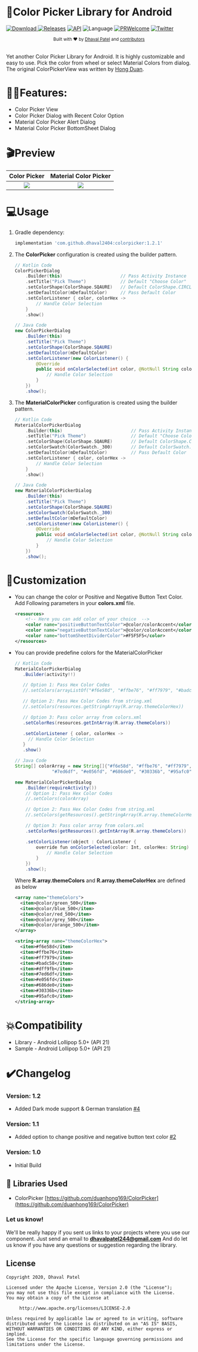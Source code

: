 # 🎨Color Picker Library for Android

[![Download](https://api.bintray.com/packages/dhaval2404/maven/colorpicker/images/download.svg) ](https://bintray.com/dhaval2404/maven/colorpicker/_latestVersion)
[![Releases](https://img.shields.io/github/release/dhaval2404/colorpicker/all.svg?style=flat-square)](https://github.com/Dhaval2404/ColorPicker/releases)
[![API](https://img.shields.io/badge/API-21%2B-brightgreen.svg?style=flat)](https://android-arsenal.com/api?level=21)
![Language](https://img.shields.io/badge/language-Kotlin-orange.svg)
[![PRWelcome](https://img.shields.io/badge/PRs-welcome-brightgreen.svg)](https://github.com/Dhaval2404/ColorPicker)
[![Twitter](https://img.shields.io/twitter/url/https/github.com/Dhaval2404/ImagePicker.svg?style=social)](https://twitter.com/intent/tweet?text=Checkout%20the%20ColorPicker%20library%20for%20android.%20https%3A%2F%2Fgithub.com%2FDhaval2404%2FColorPicker%20)

<div align="center">
  <sub>Built with ❤︎ by
  <a href="https://twitter.com/Dhaval2404">Dhaval Patel</a> and
  <a href="https://github.com/dhaval2404/colorpicker/graphs/contributors">
    contributors
  </a>
</div>
<br/>

Yet another Color Picker Library for Android. It is highly customizable and easy to use. Pick the color from wheel or select Material Colors from dialog. The original ColorPickerView was written by [Hong Duan](https://github.com/duanhong169/ColorPicker).

# 🐱‍🏍Features:

* Color Picker View
* Color Picker Dialog with Recent Color Option
* Material Color Picker Alert Dialog
* Material Color Picker BottomSheet Dialog

# 🎬Preview


   Color Picker    |         Material Color Picker      |
:-------------------------:|:-------------------------:
![](https://github.com/Dhaval2404/ColorPicker/blob/master/art/colorpicker_demo.gif)  |  ![](https://github.com/Dhaval2404/ColorPicker/blob/master/art/materialcolorpicker_demo.gif)

# 💻Usage


1. Gradle dependency:

	```groovy
	implementation 'com.github.dhaval2404:colorpicker:1.2.1'
	```

2. The **ColorPicker** configuration is created using the builder pattern.

	```kotlin
    // Kotlin Code
    ColorPickerDialog
        .Builder(this)        				// Pass Activity Instance
        .setTitle("Pick Theme")           	// Default "Choose Color"
		.setColorShape(ColorShape.SQAURE)   // Default ColorShape.CIRCLE
        .setDefaultColor(mDefaultColor)     // Pass Default Color
        .setColorListener { color, colorHex ->
        	// Handle Color Selection
        }
        .show()
    ```

    ```java
    // Java Code
    new ColorPickerDialog
    	.Builder(this)
        .setTitle("Pick Theme")
		.setColorShape(ColorShape.SQAURE)
        .setDefaultColor(mDefaultColor)
        .setColorListener(new ColorListener() {
            @Override
            public void onColorSelected(int color, @NotNull String colorHex) {
                // Handle Color Selection
            }
        })
        .show();
    ````


3. The **MaterialColorPicker** configuration is created using the builder pattern.

	```kotlin
    // Kotlin Code
    MaterialColorPickerDialog
        .Builder(this)        					// Pass Activity Instance
        .setTitle("Pick Theme")           		// Default "Choose Color"
        .setColorShape(ColorShape.SQAURE)   	// Default ColorShape.CIRCLE
        .setColorSwatch(ColorSwatch._300)   	// Default ColorSwatch._500
        .setDefaultColor(mDefaultColor) 		// Pass Default Color
        .setColorListener { color, colorHex ->
       		// Handle Color Selection
        }
        .show()
    ```

    ```java
    // Java Code
    new MaterialColorPickerDialog
        .Builder(this)
        .setTitle("Pick Theme")
    	.setColorShape(ColorShape.SQAURE)
        .setColorSwatch(ColorSwatch._300)
        .setDefaultColor(mDefaultColor)
        .setColorListener(new ColorListener() {
            @Override
            public void onColorSelected(int color, @NotNull String colorHex) {
            	// Handle Color Selection
            }
        })
        .show();
    ```

# 🎨Customization

 *  You can change the color or Positive and Negative Button Text Color. Add Following parameters in your **colors.xml** file.

     ```xml
     <resources>
         <!-- Here you can add color of your choice  -->
         <color name="positiveButtonTextColor">@color/colorAccent</color>
         <color name="negativeButtonTextColor">@color/colorAccent</color>
         <color name="bottomSheetDividerColor">#F5F5F5</color>
     </resources>
     ```

 *  You can provide predefine colors for the MaterialColorPicker

     ```java
     // Kotlin Code
     MaterialColorPickerDialog
		.Builder(activity!!)

        // Option 1: Pass Hex Color Codes
        //.setColors(arrayListOf("#f6e58d", "#ffbe76", "#ff7979", "#badc58", "#dff9fb", "#7ed6df", "#e056fd", "#686de0", "#30336b", "#95afc0"))

        // Option 2: Pass Hex Color Codes from string.xml
        //.setColors(resources.getStringArray(R.array.themeColorHex))

        // Option 3: Pass color array from colors.xml
		.setColorRes(resources.getIntArray(R.array.themeColors))

		.setColorListener { color, colorHex ->
		  // Handle Color Selection
		}
		.show()
      ```

      ```java
      // Java Code
      String[] colorArray = new String[]{"#f6e58d", "#ffbe76", "#ff7979", "#badc58", "#dff9fb",
                    "#7ed6df", "#e056fd", "#686de0", "#30336b", "#95afc0"};

      new MaterialColorPickerDialog
          .Builder(requireActivity())
          // Option 1: Pass Hex Color Codes
          //.setColors(colorArray)

          // Option 2: Pass Hex Color Codes from string.xml
          //.setColors(getResources().getStringArray(R.array.themeColorHex))

          // Option 3: Pass color array from colors.xml
          .setColorRes(getResources().getIntArray(R.array.themeColors))

          .setColorListener(object : ColorListener {
              override fun onColorSelected(color: Int, colorHex: String) {
                  // Handle Color Selection
              }
          })
          .show();
      ```

      Where **R.array.themeColors** and **R.array.themeColorHex** are defined as  below

      ```xml
      <array name="themeColors">
        <item>@color/green_500</item>
        <item>@color/blue_500</item>
        <item>@color/red_500</item>
        <item>@color/grey_500</item>
        <item>@color/orange_500</item>
      </array>

      <string-array name="themeColorHex">
        <item>#f6e58d</item>
        <item>#ffbe76</item>
        <item>#ff7979</item>
        <item>#badc58</item>
        <item>#dff9fb</item>
        <item>#7ed6df</item>
        <item>#e056fd</item>
        <item>#686de0</item>
        <item>#30336b</item>
        <item>#95afc0</item>
    </string-array>
      ```

# 💥Compatibility

  * Library - Android Lollipop 5.0+ (API 21)
  * Sample - Android Lollipop 5.0+ (API 21)

# ✔️Changelog

### Version: 1.2

  * Added Dark mode support & German translation [#4](https://github.com/Dhaval2404/ColorPicker/pull/4)

### Version: 1.1

  * Added option to change positive and negative button text color [#2](https://github.com/Dhaval2404/ImagePicker/issues/2)

### Version: 1.0

  * Initial Build

## 📃 Libraries Used
* ColorPicker [https://github.com/duanhong169/ColorPicker](https://github.com/duanhong169/ColorPicker)

### Let us know!

We'll be really happy if you sent us links to your projects where you use our component. Just send an email to **dhavalpatel244@gmail.com** And do let us know if you have any questions or suggestion regarding the library.

## License

    Copyright 2020, Dhaval Patel

    Licensed under the Apache License, Version 2.0 (the "License");
    you may not use this file except in compliance with the License.
    You may obtain a copy of the License at

         http://www.apache.org/licenses/LICENSE-2.0

    Unless required by applicable law or agreed to in writing, software
    distributed under the License is distributed on an "AS IS" BASIS,
    WITHOUT WARRANTIES OR CONDITIONS OF ANY KIND, either express or implied.
    See the License for the specific language governing permissions and
    limitations under the License.
